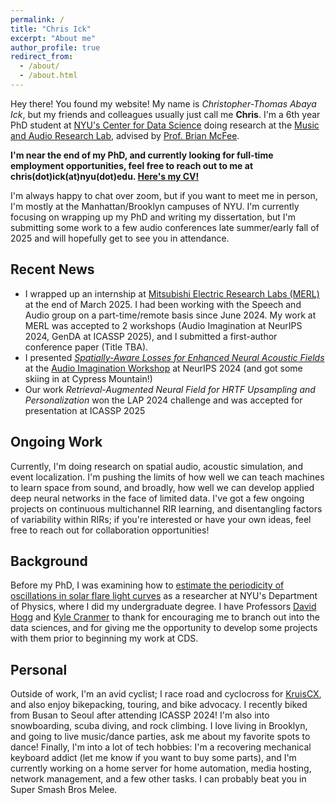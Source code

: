 ```yaml
---
permalink: /
title: "Chris Ick"
excerpt: "About me"
author_profile: true
redirect_from: 
  - /about/
  - /about.html
---
```


Hey there! You found my website! My name is *Christopher-Thomas Abaya Ick*, but my friends and colleagues usually just call me **Chris**. I'm a 6th year PhD student at [NYU's Center for Data Science](https://cds.nyu.edu/) doing research at the [Music and Audio Research Lab](https://steinhardt.nyu.edu/marl), advised by [Prof. Brian McFee](https://brianmcfee.net/).

**I'm near the end of my PhD, and currently looking for full-time employment opportunities, feel free to reach out to me at chris(dot)ick(at)nyu(dot)edu. [Here's my CV!](../files/Ick_CV.pdf)**

I'm always happy to chat over zoom, but if you want to meet me in person, I'm mostly at the Manhattan/Brooklyn campuses of NYU.
I'm currently focusing on wrapping up my PhD and writing my dissertation, but I'm submitting some work to a few audio conferences late summer/early fall of 2025 and will hopefully get to see you in attendance. 

## Recent News
  - I wrapped up an internship at [Mitsubishi Electric Research Labs (MERL)](https://www.merl.com/research/speech-audio) at the end of March 2025. I had been working with the Speech and Audio group on a part-time/remote basis since June 2024. My work at MERL was accepted to 2 workshops (Audio Imagination at NeurIPS 2024, GenDA at ICASSP 2025), and I submitted a first-author conference paper (Title TBA).
  - I presented [_Spatially-Aware Losses for Enhanced Neural Acoustic Fields_](https://openreview.net/forum?id=ZZGZDYfp1e) at the [Audio Imagination Workshop](https://www.audio-imagination.com/) at NeurIPS 2024 (and got some skiing in at Cypress Mountain!)
  - Our work _Retrieval-Augmented Neural Field for HRTF Upsampling and Personalization_ won the LAP 2024 challenge and was accepted for presentation at ICASSP 2025

## Ongoing Work
Currently, I'm doing research on spatial audio, acoustic simulation, and event localization.
I'm pushing the limits of how well we can teach machines to learn space from sound, and broadly, how well we can develop applied deep neural networks in the face of limited data.
I've got a few ongoing projects on continuous multichannel RIR learning, and disentangling factors of variability within RIRs; if you're interested or have your own ideas, feel free to reach out for collaboration opportunities!

## Background
Before my PhD, I was examining how to [estimate the periodicity of oscillations in solar flare light curves](https://scholar.google.com/citations?view_op=view_citation&hl=en&user=ykLTvcYAAAAJ&citation_for_view=ykLTvcYAAAAJ:d1gkVwhDpl0C) as a researcher at NYU's Department of Physics, where I did my undergraduate degree.
I have Professors [David Hogg](https://cosmo.nyu.edu/hogg/) and [Kyle Cranmer](https://theoryandpractice.org/) to thank for encouraging me to branch out into the data sciences, and for giving me the opportunity to develop some projects with them prior to beginning my work at CDS.

## Personal
Outside of work, I'm an avid cyclist; I race road and cyclocross for [KruisCX](https://www.kruiscx.com/), and also enjoy bikepacking, touring, and bike advocacy.
I recently biked from Busan to Seoul after attending ICASSP 2024!
I'm also into snowboarding, scuba diving, and rock climbing.
I love living in Brooklyn, and going to live music/dance parties, ask me about my favorite spots to dance!
Finally, I'm into a lot of tech hobbies: I'm a recovering mechanical keyboard addict (let me know if you want to buy some parts), and I'm currently working on a home server for home automation, media hosting, network management, and a few other tasks.
I can probably beat you in Super Smash Bros Melee.
